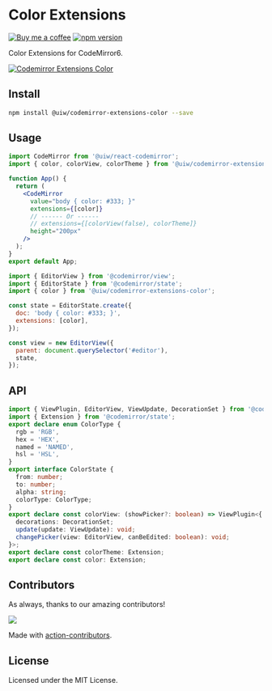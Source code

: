 <!--rehype:ignore:start-->

# Color Extensions

<!--rehype:ignore:end-->

[![Buy me a coffee](https://img.shields.io/badge/Buy%20me%20a%20coffee-048754?logo=buymeacoffee)](https://jaywcjlove.github.io/#/sponsor)
[![npm version](https://img.shields.io/npm/v/@uiw/codemirror-extensions-color.svg)](https://www.npmjs.com/package/@uiw/codemirror-extensions-color)

Color Extensions for CodeMirror6.

[![Codemirror Extensions Color](https://user-images.githubusercontent.com/1680273/178143104-26e0564b-bd3e-42cd-a8d4-b40edf9ec44d.png)](https://uiwjs.github.io/react-codemirror/#/extensions/color)

## Install

```bash
npm install @uiw/codemirror-extensions-color --save
```

## Usage

```jsx
import CodeMirror from '@uiw/react-codemirror';
import { color, colorView, colorTheme } from '@uiw/codemirror-extensions-color';

function App() {
  return (
    <CodeMirror
      value="body { color: #333; }"
      extensions={[color]}
      // ------ Or ------
      // extensions={[colorView(false), colorTheme]}
      height="200px"
    />
  );
}
export default App;
```

```js
import { EditorView } from '@codemirror/view';
import { EditorState } from '@codemirror/state';
import { color } from '@uiw/codemirror-extensions-color';

const state = EditorState.create({
  doc: 'body { color: #333; }',
  extensions: [color],
});

const view = new EditorView({
  parent: document.querySelector('#editor'),
  state,
});
```

## API

```ts
import { ViewPlugin, EditorView, ViewUpdate, DecorationSet } from '@codemirror/view';
import { Extension } from '@codemirror/state';
export declare enum ColorType {
  rgb = 'RGB',
  hex = 'HEX',
  named = 'NAMED',
  hsl = 'HSL',
}
export interface ColorState {
  from: number;
  to: number;
  alpha: string;
  colorType: ColorType;
}
export declare const colorView: (showPicker?: boolean) => ViewPlugin<{
  decorations: DecorationSet;
  update(update: ViewUpdate): void;
  changePicker(view: EditorView, canBeEdited: boolean): void;
}>;
export declare const colorTheme: Extension;
export declare const color: Extension;
```

## Contributors

As always, thanks to our amazing contributors!

<a href="https://github.com/uiwjs/react-codemirror/graphs/contributors">
  <img src="https://uiwjs.github.io/react-codemirror/CONTRIBUTORS.svg" />
</a>

Made with [action-contributors](https://github.com/jaywcjlove/github-action-contributors).

## License

Licensed under the MIT License.
